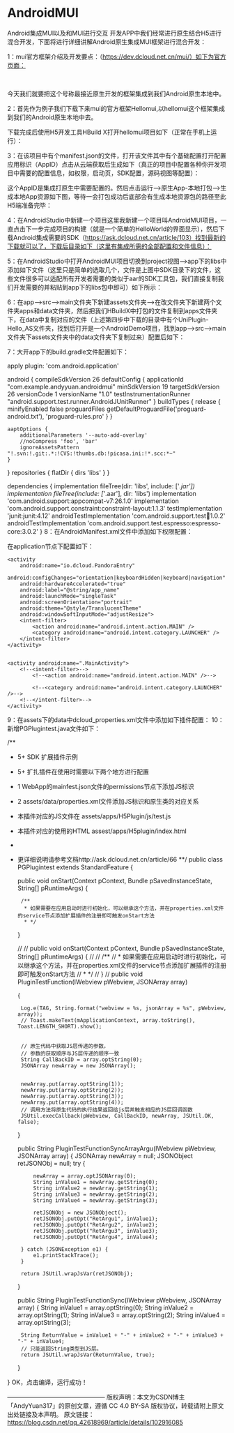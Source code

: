 # AndroidMUI
Android集成MUI以及和MUI进行交互
开发APP中我们经常进行原生结合H5进行混合开发，下面将进行详细讲解Android原生集成MUI框架进行混合开发：

1：mui官方框架介绍及开发要点：（https://dev.dcloud.net.cn/mui/）如下为官方页面：

    

今天我们就要把这个号称最接近原生开发的框架集成到我们Android原生本地中。

2：首先作为例子我们下载下来mui的官方框架Hellomui,以hellomui这个框架集成到我们的Android原生本地中去。

下载完成后使用H5开发工具HBuild X打开hellomui项目如下（正常在手机上运行）：



3：在该项目中有个manifest.json的文件，打开该文件其中有个基础配置打开配置应用标识（AppID）点击从云端获取后生成如下（真正的项目中配置各种你开发项目中需要的配置信息，如权限，启动页，SDK配置，源码视图等配置）：



这个AppID是集成打原生中需要配置的。然后点击运行—>原生App-本地打包—>生成本地App资源如下图，等待一会打包成功后底部会有生成本地资源包的路径至此H5端准备完毕：



4：在AndroidStudio中新建一个项目这里我新建一个项目叫AndroidMUI项目，一直点击下一步完成项目的构建（就是一个简单的HelloWorld的界面显示），然后下载Android集成需要的SDK（https://ask.dcloud.net.cn/article/103）找到最新的下载就可以了，下载后目录如下（这里有集成所需的全部配置和文件信息）：



5：在AndroidStudio中打开AndroidMUI项目切换到project视图—>app下的libs中添加如下文件（这里只是简单的选取几个，文件是上图中SDK目录下的文件，这些文件很多可以适配所有开发者需要的类似于aar的SDK工具包，我们直接复制我们开发需要的并粘贴到app下的libs包中即可）如下所示：



6：在app—>src—>main文件夹下新建assets文件夹—>在改文件夹下新建两个文件夹apps和data文件夹，然后把我们HBuildX中打包的文件复制到apps文件夹下，在data中复制对应的文件（上述第四步中下载的目录中有个UniPlugin-Hello_AS文件夹，找到后打开是一个AndroidDemo项目，找到app—>src—>main文件夹下assets文件夹中的data文件夹下复制过来）配置后如下：



7：大开app下的build.gradle文件配置如下：

apply plugin: 'com.android.application'
 
android {
    compileSdkVersion 26
    defaultConfig {
        applicationId "com.example.andyyuan.androidmui"
        minSdkVersion 19
        targetSdkVersion 26
        versionCode 1
        versionName "1.0"
        testInstrumentationRunner "android.support.test.runner.AndroidJUnitRunner"
    }
    buildTypes {
        release {
            minifyEnabled false
            proguardFiles getDefaultProguardFile('proguard-android.txt'), 'proguard-rules.pro'
        }
    }
 
    aaptOptions {
        additionalParameters '--auto-add-overlay'
        //noCompress 'foo', 'bar'
        ignoreAssetsPattern "!.svn:!.git:.*:!CVS:!thumbs.db:!picasa.ini:!*.scc:*~"
    }
}
repositories {
    flatDir {
        dirs 'libs'
    }
}
 
dependencies {
    implementation fileTree(dir: 'libs', include: ['*.jar'])
    implementation fileTree(include: ['*.aar'], dir: 'libs')
    implementation 'com.android.support:appcompat-v7:26.1.0'
    implementation 'com.android.support.constraint:constraint-layout:1.1.3'
    testImplementation 'junit:junit:4.12'
    androidTestImplementation 'com.android.support.test:runner:1.0.2'
    androidTestImplementation 'com.android.support.test.espresso:espresso-core:3.0.2'
}
8：在AndroidManifest.xml文件中添加如下权限配置：

<!--hellomui中需要的权限-->
<uses-feature android:name="android.hardware.camera"/>
<uses-feature android:name="android.hardware.camera.autofocus"/>
<uses-permission android:name="android.permission.ACCESS_COARSE_LOCATION"/>
<uses-permission android:name="android.permission.ACCESS_FINE_LOCATION"/>
<uses-permission android:name="android.permission.ACCESS_NETWORK_STATE"/>
<uses-permission android:name="android.permission.ACCESS_WIFI_STATE"/>
<uses-permission android:name="android.permission.CALL_PHONE"/>
<uses-permission android:name="android.permission.CAMERA"/>
<uses-permission android:name="android.permission.CHANGE_NETWORK_STATE"/>
<uses-permission android:name="android.permission.CHANGE_WIFI_STATE"/>
<uses-permission android:name="android.permission.FLASHLIGHT"/>
<uses-permission android:name="android.permission.GET_ACCOUNTS"/>
<uses-permission android:name="android.permission.INTERNET"/>
<uses-permission android:name="android.permission.MODIFY_AUDIO_SETTINGS"/>
<uses-permission android:name="android.permission.MOUNT_UNMOUNT_FILESYSTEMS"/>
<uses-permission android:name="android.permission.READ_CONTACTS"/>
<uses-permission android:name="android.permission.READ_LOGS"/>
<uses-permission android:name="android.permission.READ_PHONE_STATE"/>
<uses-permission android:name="android.permission.READ_SMS"/>
<uses-permission android:name="android.permission.RECEIVE_BOOT_COMPLETED"/>
<uses-permission android:name="android.permission.RECORD_AUDIO"/>
<uses-permission android:name="android.permission.SEND_SMS"/>
<uses-permission android:name="android.permission.VIBRATE"/>
<uses-permission android:name="android.permission.WAKE_LOCK"/>
<uses-permission android:name="android.permission.WRITE_EXTERNAL_STORAGE"/>
<uses-permission android:name="android.permission.WRITE_SETTINGS"/>
<uses-permission android:name="android.permission.WRITE_SMS"/>
<uses-permission android:name="RECEIVE_USER_PRESENT"/>
在application节点下配置如下：

<application
    android:name=".MyApplication"
    android:allowClearUserData="true"
    android:hardwareAccelerated="false"
    android:icon="@mipmap/ic_launcher"
    android:label="@string/app_name"
    android:roundIcon="@mipmap/ic_launcher_round"
    android:largeHeap="true"
    android:persistent="true"
    tools:replace="android:name">
 
    <activity
        android:name="io.dcloud.PandoraEntry"
        android:configChanges="orientation|keyboardHidden|keyboard|navigation"
        android:hardwareAccelerated="true"
        android:label="@string/app_name"
        android:launchMode="singleTask"
        android:screenOrientation="portrait"
        android:theme="@style/TranslucentTheme"
        android:windowSoftInputMode="adjustResize">
        <intent-filter>
            <action android:name="android.intent.action.MAIN" />
            <category android:name="android.intent.category.LAUNCHER" />
        </intent-filter>
    </activity>
   
 
    <activity android:name=".MainActivity">
        <!--<intent-filter>-->
            <!--<action android:name="android.intent.action.MAIN" />-->
 
            <!--<category android:name="android.intent.category.LAUNCHER" />-->
        <!--</intent-filter>-->
    </activity>
</application>
9：在assets下的data中dcloud_properties.xml文件中添加如下插件配置：

<feature name="PGPlugintest" value="com.example.andyyuan.androidmui.PGPlugintest"/>
10：新增PGPlugintest.java文件如下：

/**
 * 5+ SDK 扩展插件示例
 * 5+ 扩扎插件在使用时需要以下两个地方进行配置
 * 1  WebApp的mainfest.json文件的permissions节点下添加JS标识
 * 2  assets/data/properties.xml文件添加JS标识和原生类的对应关系
 * 本插件对应的JS文件在 assets/apps/H5Plugin/js/test.js
 * 本插件对应的使用的HTML assest/apps/H5plugin/index.html
 * <p>
 * 更详细说明请参考文档http://ask.dcloud.net.cn/article/66
 **/
public class PGPlugintest extends StandardFeature {
 
    public void onStart(Context pContext, Bundle pSavedInstanceState, String[] pRuntimeArgs) {
 
        /**
         * 如果需要在应用启动时进行初始化，可以继承这个方法，并在properties.xml文件的service节点添加扩展插件的注册即可触发onStart方法
         * */
    }
 
    //
//    public void onStart(Context pContext, Bundle pSavedInstanceState, String[] pRuntimeArgs) {
//
//    /**
//     * 如果需要在应用启动时进行初始化，可以继承这个方法，并在properties.xml文件的service节点添加扩展插件的注册即可触发onStart方法
//     * */
//    }
//
    public void PluginTestFunction(IWebview pWebview, JSONArray array)
 
 
    {
 
 
        Log.e(TAG, String.format("webview = %s, jsonArray = %s", pWebview, array));
        // Toast.makeText(mApplicationContext, array.toString(), Toast.LENGTH_SHORT).show();
 
 
        // 原生代码中获取JS层传递的参数，
        // 参数的获取顺序与JS层传递的顺序一致
        String CallBackID = array.optString(0);
        JSONArray newArray = new JSONArray();
 
 
        newArray.put(array.optString(1));
        newArray.put(array.optString(2));
        newArray.put(array.optString(3));
        newArray.put(array.optString(4));
        // 调用方法将原生代码的执行结果返回给js层并触发相应的JS层回调函数
        JSUtil.execCallback(pWebview, CallBackID, newArray, JSUtil.OK, false);
 
 
    }
 
    public String PluginTestFunctionSyncArrayArgu(IWebview pWebview, JSONArray array) {
        JSONArray newArray = null;
        JSONObject retJSONObj = null;
        try {
 
            newArray = array.optJSONArray(0);
            String inValue1 = newArray.getString(0);
            String inValue2 = newArray.getString(1);
            String inValue3 = newArray.getString(2);
            String inValue4 = newArray.getString(3);
 
            retJSONObj = new JSONObject();
            retJSONObj.putOpt("RetArgu1", inValue1);
            retJSONObj.putOpt("RetArgu2", inValue2);
            retJSONObj.putOpt("RetArgu3", inValue3);
            retJSONObj.putOpt("RetArgu4", inValue4);
 
        } catch (JSONException e1) {
            e1.printStackTrace();
        }
 
        return JSUtil.wrapJsVar(retJSONObj);
    }
 
    public String PluginTestFunctionSync(IWebview pWebview, JSONArray array) {
        String inValue1 = array.optString(0);
        String inValue2 = array.optString(1);
        String inValue3 = array.optString(2);
        String inValue4 = array.optString(3);
 
        String ReturnValue = inValue1 + "-" + inValue2 + "-" + inValue3 + "-" + inValue4;
        // 只能返回String类型到JS层。
        return JSUtil.wrapJsVar(ReturnValue, true);
    }
 
 
}
OK，点击编译，运行成功！


————————————————
版权声明：本文为CSDN博主「AndyYuan317」的原创文章，遵循 CC 4.0 BY-SA 版权协议，转载请附上原文出处链接及本声明。
原文链接：https://blog.csdn.net/qq_42618969/article/details/102916085
